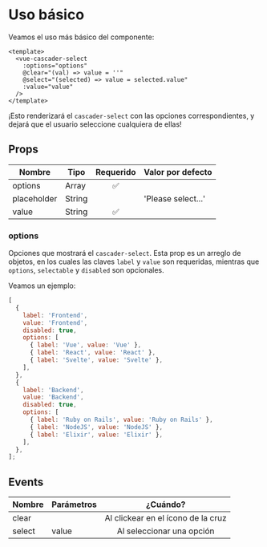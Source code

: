 # Uso básico

Veamos el uso más básico del componente:

```vue
<template>
  <vue-cascader-select
    :options="options"
    @clear="(val) => value = ''"
    @select="(selected) => value = selected.value"
    :value="value"
  />
</template>
```

¡Esto renderizará el `cascader-select` con las opciones correspondientes, y dejará que el usuario seleccione cualquiera de ellas!

<VCSBasic
  placeholder="Seleccione una opción..."
/>

## Props

| Nombre      | Tipo     | Requerido | Valor por defecto  |
|-------------|----------|:---------:|--------------------|
| options     | Array    | ✅        |                    |
| placeholder | String   |           | 'Please select...' |
| value       | String   | ✅        |                    |

### options

Opciones que mostrará el `cascader-select`. Esta prop es un arreglo de objetos, en los cuales las claves `label` y `value` son requeridas, mientras que `options`, `selectable` y `disabled` son opcionales.

Veamos un ejemplo:

```js
[
  {
    label: 'Frontend',
    value: 'Frontend',
    disabled: true,
    options: [
      { label: 'Vue', value: 'Vue' },
      { label: 'React', value: 'React' },
      { label: 'Svelte', value: 'Svelte' },
    ],
  },
  {
    label: 'Backend',
    value: 'Backend',
    disabled: true,
    options: [
      { label: 'Ruby on Rails', value: 'Ruby on Rails' },
      { label: 'NodeJS', value: 'NodeJS' },
      { label: 'Elixir', value: 'Elixir' },
    ],
  },
];
```

## Events

| Nombre      | Parámetros     | ¿Cuándo?                                |
|-------------|----------------|:---------------------------------------:|
| clear       |                | Al clickear en el ícono de la cruz      |
| select      | value          | Al seleccionar una opción               |
